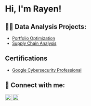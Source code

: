 <h1>Hi, I'm Rayen!</h1>

<h2>👨‍💻 Data Analysis Projects:</h2>

- [Portfolio Optimization](https://github.com/rMs1313/portfolio-optimization)
- [Supply Chain Analysis](https://github.com/rMs1313/SupplychainAnalysis)


<h2>Certifications</h2>

- [Google Cybersecurity Professional](URL)


<h2> 🤳 Connect with me:</h2>

[<img align="left" alt="JoshMadakor | LinkedIn" width="22px" src="https://cdn.jsdelivr.net/npm/simple-icons@v3/icons/linkedin.svg" />][linkedin]
[<img align="left" alt="JoshMadakor | Instagram" width="22px" src="https://cdn.jsdelivr.net/npm/simple-icons@v3/icons/instagram.svg" />][instagram]


[instagram]: https://www.instagram.com/_.ra.y.en._/
[linkedin]: https://linkedin.com/in/rayen-m-sulphi-944b62275

<!--
**joshmadakor1/joshmadakor1** is a ✨ _special_ ✨ repository because its `README.md` (this file) appears on your GitHub profile.

Here are some ideas to get you started:

- 🔭 I’m currently working on ...
- 🌱 I’m currently learning ...
- 👯 I’m looking to collaborate on ...
- 🤔 I’m looking for help with ...
- 💬 Ask me about ...
- 📫 How to reach me: ...
- 😄 Pronouns: ...
- ⚡ Fun fact: ...
-->
